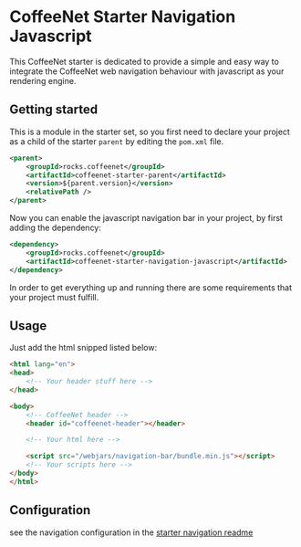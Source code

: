 # CoffeeNet Starter Navigation Javascript

This CoffeeNet starter is dedicated to provide a simple and easy way to
integrate the CoffeeNet web navigation behaviour with javascript as your rendering engine.

## Getting started

This is a module in the starter set, so you first need to declare your project
as a child of the starter `parent` by editing the `pom.xml` file.

```xml
<parent>
    <groupId>rocks.coffeenet</groupId>
    <artifactId>coffeenet-starter-parent</artifactId>
    <version>${parent.version}</version>
    <relativePath />
</parent>
```

Now you can enable the javascript navigation bar in your project, by first adding the
dependency:

```xml
<dependency>
    <groupId>rocks.coffeenet</groupId>
    <artifactId>coffeenet-starter-navigation-javascript</artifactId>
</dependency>
```

In order to get everything up and running there are some requirements that
your project must fulfill.


## Usage

Just add the html snipped listed below:

```html
<html lang="en">
<head>
    <!-- Your header stuff here -->
</head>

<body>
    <!-- CoffeeNet header -->
    <header id="coffeenet-header"></header>

    <!-- Your html here -->

    <script src="/webjars/navigation-bar/bundle.min.js"></script>
    <!-- Your scripts here -->
</body>
</html>
```

## Configuration

see the navigation configuration in the [starter navigation readme](./../coffeenet-starter-navigation/README.md)
